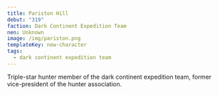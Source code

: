 ```yaml
---
title: Pariston Hill
debut: "319"
faction: Dark Continent Expedition Team
nen: Unknown
image: /img/pariston.png
templateKey: new-character
tags:
  - dark continent expedition team
---
```


Triple-star hunter member of the dark continent expedition team, former vice-president of the hunter association.
